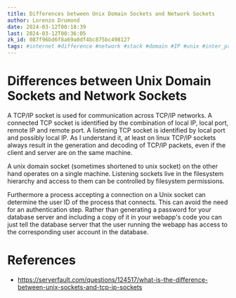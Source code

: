 ```yaml
---
title: Differences between Unix Domain Sockets and Network Sockets
author: Lorenzo Drumond
date: 2024-03-12T00:18:39
last: 2024-03-12T00:36:05
zk_id: 087f96bd6f8a69a0df4bc875bc498127
tags: #internet #difference #network #stack #domain #IP #unix #inter_process_communication #hardware #sockets #web #TCP
---
```



# Differences between Unix Domain Sockets and Network Sockets
A TCP/IP socket is used for communication across TCP/IP networks. A connected TCP socket is identified by the combination of local IP, local port, remote IP and remote port. A listening TCP socket is identified by local port and possibly local IP. As I understand it, at least on linux TCP/IP sockets always result in the generation and decoding of TCP/IP packets, even if the client and server are on the same machine.

A unix domain socket (sometimes shortened to unix socket) on the other hand operates on a single machine. Listening sockets live in the filesystem hierarchy and access to them can be controlled by filesystem permissions.

Furthermore a process accepting a connection on a Unix socket can determine the user ID of the process that connects. This can avoid the need for an authentication step. Rather than generating a password for your database server and including a copy of it in your webapp's code you can just tell the database server that the user running the webapp has access to the corresponding user account in the database.

# References
- https://serverfault.com/questions/124517/what-is-the-difference-between-unix-sockets-and-tcp-ip-sockets

